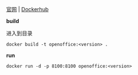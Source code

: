 [官网](http://www.openoffice.org/) |
[Dockerhub](https://hub.docker.com/r/rolesle/openoffice)

**build**

进入到<version>目录

`docker build -t openoffice:<version> .`

**run**

`docker run -d -p 8100:8100 openoffice:<version>`